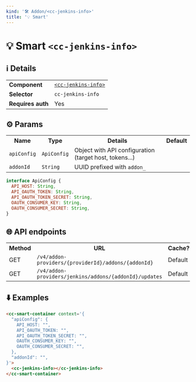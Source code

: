 ```yaml
---
kind: '🛠 Addon/<cc-jenkins-info>'
title: '💡 Smart'
---
```

# 💡 Smart `<cc-jenkins-info>`

## ℹ️ Details

<table>
  <tr><td><strong>Component    </strong> <td><a href="🛠-addon-cc-jenkins-info--default-story"><code>&lt;cc-jenkins-info&gt;</code></a>
  <tr><td><strong>Selector     </strong> <td><code>cc-jenkins-info</code>
  <tr><td><strong>Requires auth</strong> <td>Yes
</table>

## ⚙️ Params

<table>
  <tr><th>Name                   <th>Type                   <th>Details                                                     <th>Default
  <tr><td><code>apiConfig</code> <td><code>ApiConfig</code> <td>Object with API configuration (target host, tokens...)      <td>
  <tr><td><code>addonId</code>   <td><code>String</code>    <td>UUID prefixed with <code>addon_</code>                      <td>
</table>

```js
interface ApiConfig {
  API_HOST: String,
  API_OAUTH_TOKEN: String,
  API_OAUTH_TOKEN_SECRET: String,
  OAUTH_CONSUMER_KEY: String,
  OAUTH_CONSUMER_SECRET: String,
}
```

## 🌐 API endpoints

<!-- List API endpoints used by the component here with the details. -->

<table>
  <tr><th>Method <th>URL                                                                    <th>Cache?
  <tr><td>GET    <td><code>/v4/addon-providers/{providerId}/addons/{addonId}</code>         <td>Default
  <tr><td>GET    <td><code>/v4/addon-providers/jenkins/addons/{addonId}/updates</code>      <td>Default
</table>

## ⬇️️ Examples

```html
<cc-smart-container context='{
  "apiConfig": {
    API_HOST: "",
    API_OAUTH_TOKEN: "",
    API_OAUTH_TOKEN_SECRET: "",
    OAUTH_CONSUMER_KEY: "",
    OAUTH_CONSUMER_SECRET: "",
  },
  "addonId": "",
}'>
  <cc-jenkins-info></cc-jenkins-info>
</cc-smart-container>
```
